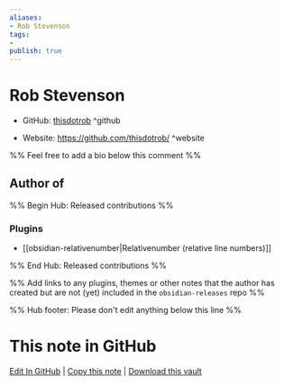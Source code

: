 ```yaml
---
aliases:
- Rob Stevenson
tags:
- 
publish: true
---
```


# Rob Stevenson

- GitHub: [thisdotrob](https://github.com/thisdotrob/) ^github
<!-- - Discord: `@` ^discord-->
- Website: <https://github.com/thisdotrob/> ^website
<!-- - [[Publish sites|Publish site]]: ^publish-->

%% Feel free to add a bio below this comment %%


## Author of

%% Begin Hub: Released contributions %%
### Plugins
- [[obsidian-relativenumber|Relativenumber (relative line numbers)]]

%% End Hub: Released contributions %%

%% Add links to any plugins, themes or other notes that the author has created but are not (yet) included in the `obsidian-releases` repo %%

<!--
### Unlisted plugins
-->

<!--
### Others
-->

<!--
## Sponsor this author

- [[GitHub sponsors]]: [Sponsor @thisdotrob on GitHub Sponsors](https://github.com/sponsors/thisdotrob) ^github-sponsor
- [[Buy me a coffee]]: ^buy-me-a-coffee
- [[PayPal]]: ^paypal
- [[Patreon]]: ^patreon

-->

<!--
## Follow this author

- [[YouTube Channels|On YouTube]]: ^youtube
- Twitter: ^twitter
- ...
-->

%% Hub footer: Please don't edit anything below this line %%

# This note in GitHub

<span class="git-footer">[Edit In GitHub](https://github.dev/obsidian-community/obsidian-hub/blob/main/01%20-%20Community/People/thisdotrob.md "git-hub-edit-note") | [Copy this note](https://raw.githubusercontent.com/obsidian-community/obsidian-hub/main/01%20-%20Community/People/thisdotrob.md "git-hub-copy-note") | [Download this vault](https://github.com/obsidian-community/obsidian-hub/archive/refs/heads/main.zip "git-hub-download-vault") </span>
